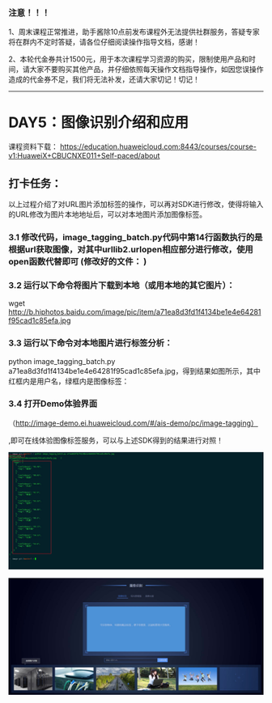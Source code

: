 ###  注意！！！
1、周末课程正常推进，助手酱除10点前发布课程外无法提供社群服务，答疑专家将在群内不定时答疑，请各位仔细阅读操作指导文档，感谢！

2、本轮代金券共计1500元，用于本次课程学习资源的购买，限制使用产品和时间，请大家不要购买其他产品，并仔细依照每天操作文档指导操作，如因您误操作造成的代金券不足，我们将无法补发，还请大家切记！切记！

------------------


# DAY5：图像识别介绍和应用

课程资料下载：
https://education.huaweicloud.com:8443/courses/course-v1:HuaweiX+CBUCNXE011+Self-paced/about

## 打卡任务：  

以上过程介绍了对URL图片添加标签的操作，可以再对SDK进行修改，使得将输入的URL修改为图片本地地址后，可以对本地图片添加图像标签。

### 3.1 修改代码，image_tagging_batch.py代码中第14行函数执行的是根据url获取图像，对其中urllib2.urlopen相应部分进行修改，使用open函数代替即可 (修改好的文件： )

### 3.2 运行以下命令将图片下载到本地（或用本地的其它图片）：
wget http://b.hiphotos.baidu.com/image/pic/item/a71ea8d3fd1f4134be1e4e64281f95cad1c85efa.jpg

### 3.3 运行以下命令对本地图片进行标签分析：
python image_tagging_batch.py a71ea8d3fd1f4134be1e4e64281f95cad1c85efa.jpg，得到结果如图所示，其中红框内是用户名，绿框内是图像标签：

### 3.4 打开Demo体验界面   

（http://image-demo.ei.huaweicloud.com/#/ais-demo/pc/image-tagging）

,即可在线体验图像标签服务，可以与上述SDK得到的结果进行对照！


![](https://raw.githubusercontent.com/latermonk/AI_21DAY/master/05/PNG/DAY05.jpg)

![](https://raw.githubusercontent.com/latermonk/AI_21DAY/master/05/PNG/DAY0502.jpg)

